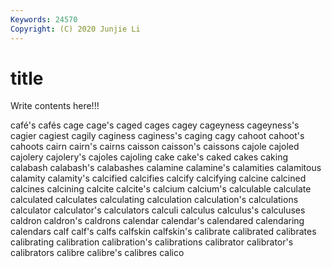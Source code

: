```yaml
---
Keywords: 24570
Copyright: (C) 2020 Junjie Li
---
```


# title

Write contents here!!!
 
café's 
cafés 
cage 
cage's
caged 
cages 
cagey 
cageyness 
cageyness's 
cagier 
cagiest 
cagily 
caginess 
caginess's
caging 
cagy 
cahoot 
cahoot's 
cahoots 
cairn 
cairn's 
cairns 
caisson 
caisson's
caissons 
cajole 
cajoled 
cajolery 
cajolery's 
cajoles 
cajoling 
cake 
cake's 
caked
cakes 
caking 
calabash 
calabash's 
calabashes 
calamine 
calamine's 
calamities 
calamitous 
calamity
calamity's 
calcified 
calcifies 
calcify 
calcifying 
calcine 
calcined 
calcines 
calcining 
calcite
calcite's 
calcium 
calcium's 
calculable 
calculate 
calculated 
calculates 
calculating 
calculation 
calculation's
calculations 
calculator 
calculator's 
calculators 
calculi 
calculus 
calculus's 
calculuses 
caldron 
caldron's
caldrons 
calendar 
calendar's 
calendared 
calendaring 
calendars 
calf 
calf's 
calfs 
calfskin
calfskin's 
calibrate 
calibrated 
calibrates 
calibrating 
calibration 
calibration's 
calibrations 
calibrator 
calibrator's
calibrators 
calibre 
calibre's 
calibres 
calico 
